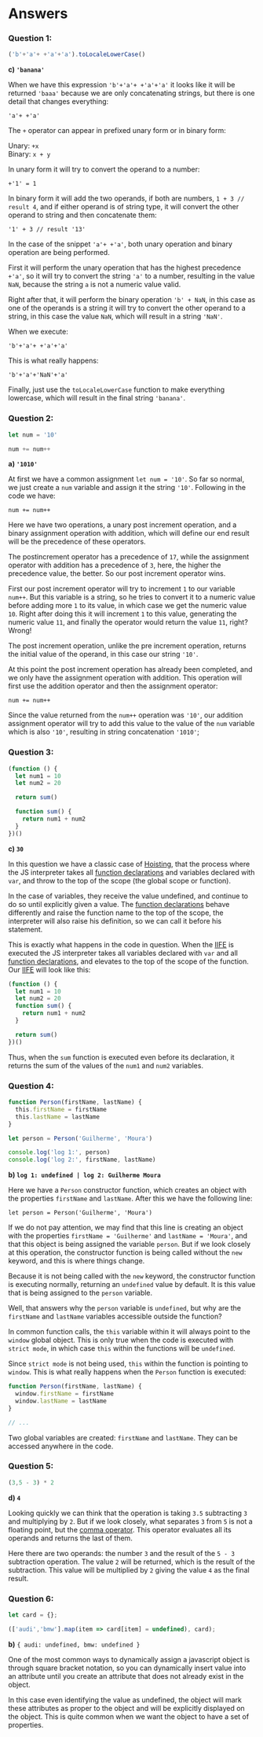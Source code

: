# Answers

### Question 1:

```javascript
('b'+'a'+ +'a'+'a').toLocaleLowerCase()
```

**c) `'banana'`**

When we have this expression `'b'+'a'+ +'a'+'a'` it looks like it will be returned `'baaa'` because we are only concatenating strings, but there is one detail that changes everything:

```'a'+ +'a'```

The `+` operator can appear in prefixed unary form or in binary form:

Unary: `+x` <br>
Binary: `x + y`

In unary form it will try to convert the operand to a number:

```+'1' = 1```

In binary form it will add the two operands, if both are numbers, `1 + 3 // result 4`, and if either operand is of string type, it will convert the other operand to string and then concatenate them:

```'1' + 3 // result '13'```

In the case of the snippet `'a'+ +'a'`, both unary operation and binary operation are being performed.

First it will perform the unary operation that has the highest precedence `+'a'`, so it will try to convert the string `'a'` to a number, resulting in the value `NaN`, because the string `a` is not a numeric value valid.

Right after that, it will perform the binary operation `'b' + NaN`, in this case as one of the operands is a string it will try to convert the other operand to a string, in this case the value `NaN`, which will result in a string `'NaN'`.

When we execute:

```'b'+'a'+ +'a'+'a'```

This is what really happens:

```'b'+'a'+'NaN'+'a'```

Finally, just use the `toLocaleLowerCase` function to make everything lowercase, which will result in the final string `'banana'`.

### Question 2:

```javascript
let num = '10'

num += num++
```

**a) `'1010'`**

At first we have a common assignment `let num = '10'`. So far so normal, we just create a `num` variable and assign it the string `'10'`. Following in the code we have:

```num += num++```

Here we have two operations, a unary post increment operation, and a binary assignment operation with addition, which will define our end result will be the precedence of these operators.

The postincrement operator has a precedence of `17`, while the assignment operator with addition has a precedence of `3`, here, the higher the precedence value, the better. So our post increment operator wins.

First our post increment operator will try to increment `1` to our variable `num++`. But this variable is a string, so he tries to convert it to a numeric value before adding more `1` to its value, in which case we get the numeric value `10`. Right after doing this it will increment `1` to this value, generating the numeric value `11`, and finally the operator would return the value `11`, right? Wrong!

The post increment operation, unlike the pre increment operation, returns the initial value of the operand, in this case our string `'10'`.

At this point the post increment operation has already been completed, and we only have the assignment operation with addition. This operation will first use the addition operator and then the assignment operator:

```num += num++```

Since the value returned from the `num++` operation was `'10'`, our addition assignment operator will try to add this value to the value of the `num` variable which is also `'10'`, resulting in string concatenation `'1010'`;

### Question 3:

```javascript
(function () {
  let num1 = 10
  let num2 = 20

  return sum()

  function sum() {
    return num1 + num2
  }
})()
```

**c) `30`**

In this question we have a classic case of <a href="https://developer.mozilla.org/en-US/docs/Glossary/Hoisting" target="_blank">Hoisting</a>, that the process where the JS interpreter takes all <a href="https://developer.mozilla.org/en-US/docs/Web/JavaScript/Reference/Statements/function" target="_blank">function declarations</a> and variables declared with `var`, and throw to the top of the scope (the global scope or function).

In the case of variables, they receive the value undefined, and continue to do so until explicitly given a value. The <a href="https://developer.mozilla.org/en-US/docs/Web/JavaScript/Reference/Statements/function" target="_blank">function declarations</a> behave differently and raise the function name to the top of the scope, the interpreter will also raise his definition, so we can call it before his statement.

This is exactly what happens in the code in question. When the <a href="https://developer.mozilla.org/en-US/docs/Glossary/IIFE" target="_blank">IIFE</a> is executed the JS interpreter takes all variables declared with `var` and all <a href="https://developer.mozilla.org/en-US/docs/Web/JavaScript/Reference/Statements/function" target="_blank">function declarations</a>, and elevates to the top of the scope of the function. Our <a href="https://developer.mozilla.org/en-US/docs/Glossary/IIFE" target="_blank">IIFE</a> will look like this:

```javascript
(function () {
  let num1 = 10
  let num2 = 20
  function sum() {
    return num1 + num2
  }

  return sum()
})()
```

Thus, when the `sum` function is executed even before its declaration, it returns the sum of the values ​​of the `num1` and `num2` variables.

### Question 4:

```javascript
function Person(firstName, lastName) {
  this.firstName = firstName
  this.lastName = lastName
}

let person = Person('Guilherme', 'Moura')

console.log('log 1:', person)
console.log('log 2:', firstName, lastName)
```

**b) `log 1: undefined | log 2: Guilherme Moura`**

Here we have a `Person` constructor function, which creates an object with the properties `firstName` and `lastName`. After this we have the following line:

`let person = Person('Guilherme', 'Moura')`

If we do not pay attention, we may find that this line is creating an object with the properties `firstName = 'Guilherme'` and `lastName = 'Moura'`, and that this object is being assigned the variable `person`. But if we look closely at this operation, the constructor function is being called without the `new` keyword, and this is where things change.

Because it is not being called with the `new` keyword, the constructor function is executing normally, returning an `undefined` value by default. It is this value that is being assigned to the `person` variable.

Well, that answers why the `person` variable is `undefined`, but why are the `firstName` and `lastName` variables accessible outside the function?

In common function calls, the `this` variable within it will always point to the `window` global object. This is only true when the code is executed with `strict mode`, in which case `this` within the functions will be `undefined`.

Since `strict mode` is not being used, `this` within the function is pointing to `window`. This is what really happens when the `Person` function is executed:

```javascript
function Person(firstName, lastName) {
  window.firstName = firstName
  window.lastName = lastName
}

// ...
```
Two global variables are created: `firstName` and `lastName`. They can be accessed anywhere in the code.

### Question 5:

```javascript
(3,5 - 3) * 2
```

**d) `4`**

Looking quickly we can think that the operation is taking `3.5` subtracting `3` and multiplying by `2`. But if we look closely, what separates `3` from `5` is not a floating point, but the <a href="https://developer.mozilla.org/en-US/docs/Web/JavaScript/Reference/Operators/Comma_Operator" target="_blank">comma operator</a>. This operator evaluates all its operands and returns the last of them.

Here there are two operands: the number `3` and the result of the `5 - 3` subtraction operation. The value `2` will be returned, which is the result of the subtraction. This value will be multiplied by `2` giving the value `4` as the final result.

### Question 6:

```javascript
let card = {};

(['audi','bmw'].map(item => card[item] = undefined), card);
```

**b)** `{ audi: undefined, bmw: undefined }`</br>

One of the most common ways to dynamically assign a javascript object is through square bracket notation, so you can dynamically insert value into an attribute until you create an attribute that does not already exist in the object.

In this case even identifying the value as undefined, the object will mark these attributes as proper to the object and will be explicitly displayed on the object. This is quite common when we want the object to have a set of properties.